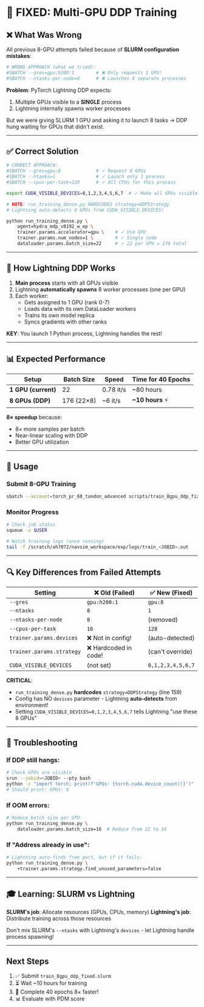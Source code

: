 # 🚀 FIXED: Multi-GPU DDP Training

## ❌ What Was Wrong

All previous 8-GPU attempts failed because of **SLURM configuration mistakes**:

```bash
# WRONG APPROACH (what we tried):
#SBATCH --gres=gpu:h200:1        # ❌ Only requests 1 GPU!
#SBATCH --ntasks-per-node=8      # ❌ Launches 8 separate processes
```

**Problem**: PyTorch Lightning DDP expects:
1. Multiple GPUs visible to a **SINGLE** process
2. Lightning internally spawns worker processes

But we were giving SLURM 1 GPU and asking it to launch 8 tasks → DDP hung waiting for GPUs that didn't exist.

---

## ✅ Correct Solution

```bash
# CORRECT APPROACH:
#SBATCH --gres=gpu:8             # ✓ Request 8 GPUs
#SBATCH --ntasks=1               # ✓ Launch only 1 process
#SBATCH --cpus-per-task=128      # ✓ All CPUs for this process

export CUDA_VISIBLE_DEVICES=0,1,2,3,4,5,6,7  # ✓ Make all GPUs visible

# NOTE: run_training_dense.py HARDCODES strategy=DDPStrategy
# Lightning auto-detects 8 GPUs from CUDA_VISIBLE_DEVICES!

python run_training_dense.py \
    agent=hydra_mdp_v8192_w_ep \
    trainer.params.accelerator=gpu \    # ✓ Use GPU
    trainer.params.num_nodes=1 \        # ✓ Single node
    dataloader.params.batch_size=22     # ✓ 22 per GPU = 176 total
```

---

## 🎯 How Lightning DDP Works

1. **Main process** starts with all GPUs visible
2. Lightning **automatically spawns** 8 worker processes (one per GPU)
3. Each worker:
   - Gets assigned to 1 GPU (rank 0-7)
   - Loads data with its own DataLoader workers
   - Trains its own model replica
   - Syncs gradients with other ranks

**KEY**: You launch 1 Python process, Lightning handles the rest!

---

## 📊 Expected Performance

| Setup | Batch Size | Speed | Time for 40 Epochs |
|-------|------------|-------|-------------------|
| **1 GPU (current)** | 22 | 0.78 it/s | ~80 hours |
| **8 GPUs (DDP)** | 176 (22×8) | ~6 it/s | **~10 hours** ⚡ |

**8× speedup** because:
- 8× more samples per batch
- Near-linear scaling with DDP
- Better GPU utilization

---

## 🚀 Usage

### Submit 8-GPU Training
```bash
sbatch --account=torch_pr_68_tandon_advanced scripts/train_8gpu_ddp_fixed.slurm
```

### Monitor Progress
```bash
# Check job status
squeue -u $USER

# Watch training logs (once running)
tail -f /scratch/ah7072/navsim_workspace/exp/logs/train_<JOBID>.out
```

---

## 🔍 Key Differences from Failed Attempts

| Setting | ❌ Old (Failed) | ✅ New (Fixed) |
|---------|----------------|----------------|
| `--gres` | `gpu:h200:1` | `gpu:8` |
| `--ntasks` | `8` | `1` |
| `--ntasks-per-node` | `8` | (removed) |
| `--cpus-per-task` | `16` | `128` |
| `trainer.params.devices` | ❌ Not in config! | (auto-detected) |
| `trainer.params.strategy` | ❌ Hardcoded in code! | (can't override) |
| `CUDA_VISIBLE_DEVICES` | (not set) | `0,1,2,3,4,5,6,7` |

**CRITICAL**: 
- `run_training_dense.py` **hardcodes** `strategy=DDPStrategy` (line 159)
- Config has NO `devices` parameter - Lightning **auto-detects** from environment!
- Setting `CUDA_VISIBLE_DEVICES=0,1,2,3,4,5,6,7` tells Lightning "use these 8 GPUs"

---

## 📝 Troubleshooting

### If DDP still hangs:
```bash
# Check GPUs are visible
srun --jobid=<JOBID> --pty bash
python -c "import torch; print(f'GPUs: {torch.cuda.device_count()}')"
# Should print: GPUs: 8
```

### If OOM errors:
```bash
# Reduce batch size per GPU
python run_training_dense.py \
    dataloader.params.batch_size=16  # Reduce from 22 to 16
```

### If "Address already in use":
```bash
# Lightning auto-finds free port, but if it fails:
python run_training_dense.py \
    +trainer.params.strategy.find_unused_parameters=false
```

---

## 🎓 Learning: SLURM vs Lightning

**SLURM's job**: Allocate resources (GPUs, CPUs, memory)
**Lightning's job**: Distribute training across those resources

Don't mix SLURM's `--ntasks` with Lightning's `devices` - let Lightning handle process spawning!

---

## Next Steps

1. ✅ Submit `train_8gpu_ddp_fixed.slurm`
2. ⏳ Wait ~10 hours for training
3. 🎉 Complete 40 epochs 8× faster!
4. 📊 Evaluate with PDM score

